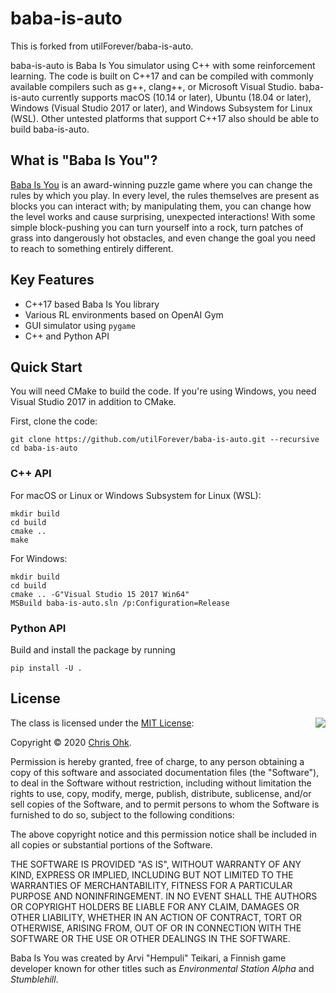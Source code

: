 # baba-is-auto
This is forked from utilForever/baba-is-auto.

baba-is-auto is Baba Is You simulator using C++ with some reinforcement learning. The code is built on C++17 and can be compiled with commonly available compilers such as g++, clang++, or Microsoft Visual Studio. baba-is-auto currently supports macOS (10.14 or later), Ubuntu (18.04 or later), Windows (Visual Studio 2017 or later), and Windows Subsystem for Linux (WSL). Other untested platforms that support C++17 also should be able to build baba-is-auto.

## What is "Baba Is You"?

[Baba Is You](https://hempuli.com/baba/) is an award-winning puzzle game where you can change the rules by which you play. In every level, the rules themselves are present as blocks you can interact with; by manipulating them, you can change how the level works and cause surprising, unexpected interactions! With some simple block-pushing you can turn yourself into a rock, turn patches of grass into dangerously hot obstacles, and even change the goal you need to reach to something entirely different.

## Key Features

  * C++17 based Baba Is You library
  * Various RL environments based on OpenAI Gym
  * GUI simulator using `pygame`
  * C++ and Python API

## Quick Start

You will need CMake to build the code. If you're using Windows, you need Visual Studio 2017 in addition to CMake.

First, clone the code:

```
git clone https://github.com/utilForever/baba-is-auto.git --recursive
cd baba-is-auto
```

### C++ API

For macOS or Linux or Windows Subsystem for Linux (WSL):

```
mkdir build
cd build
cmake ..
make
```

For Windows:

```
mkdir build
cd build
cmake .. -G"Visual Studio 15 2017 Win64"
MSBuild baba-is-auto.sln /p:Configuration=Release
```

### Python API

Build and install the package by running

```
pip install -U .
```

## License

<img align="right" src="http://opensource.org/trademarks/opensource/OSI-Approved-License-100x137.png">

The class is licensed under the [MIT License](http://opensource.org/licenses/MIT):

Copyright &copy; 2020 [Chris Ohk](http://www.github.com/utilForever).

Permission is hereby granted, free of charge, to any person obtaining a copy of this software and associated documentation files (the "Software"), to deal in the Software without restriction, including without limitation the rights to use, copy, modify, merge, publish, distribute, sublicense, and/or sell copies of the Software, and to permit persons to whom the Software is furnished to do so, subject to the following conditions:

The above copyright notice and this permission notice shall be included in all copies or substantial portions of the Software.

THE SOFTWARE IS PROVIDED "AS IS", WITHOUT WARRANTY OF ANY KIND, EXPRESS OR IMPLIED, INCLUDING BUT NOT LIMITED TO THE WARRANTIES OF MERCHANTABILITY, FITNESS FOR A PARTICULAR PURPOSE AND NONINFRINGEMENT. IN NO EVENT SHALL THE AUTHORS OR COPYRIGHT HOLDERS BE LIABLE FOR ANY CLAIM, DAMAGES OR OTHER LIABILITY, WHETHER IN AN ACTION OF CONTRACT, TORT OR OTHERWISE, ARISING FROM, OUT OF OR IN CONNECTION WITH THE SOFTWARE OR THE USE OR OTHER DEALINGS IN THE SOFTWARE.

Baba Is You was created by Arvi "Hempuli" Teikari, a Finnish game developer known for other titles such as *Environmental Station Alpha* and *Stumblehill*.
